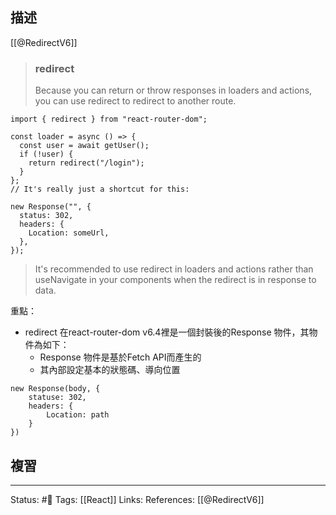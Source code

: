 ## 描述
[[@RedirectV6]]

> ### redirect
 > Because you can return or throw responses in loaders and actions, you can use redirect to redirect to another route.


```
import { redirect } from "react-router-dom";

const loader = async () => {
  const user = await getUser();
  if (!user) {
    return redirect("/login");
  }
};
// It's really just a shortcut for this:

new Response("", {
  status: 302,
  headers: {
    Location: someUrl,
  },
});
```

> It's recommended to use redirect in loaders and actions rather than useNavigate in your components when the redirect is in response to data.


重點：
- redirect 在react-router-dom v6.4裡是一個封裝後的Response 物件，其物件為如下：
	- Response 物件是基於Fetch API而產生的
	- 其內部設定基本的狀態碼、導向位置
```
new Response(body, {
	statuse: 302,
	headers: {
	    Location: path
	}
})
```



## 複習


---
Status: #🌱 
Tags:
[[React]]
Links:
References:
[[@RedirectV6]]

